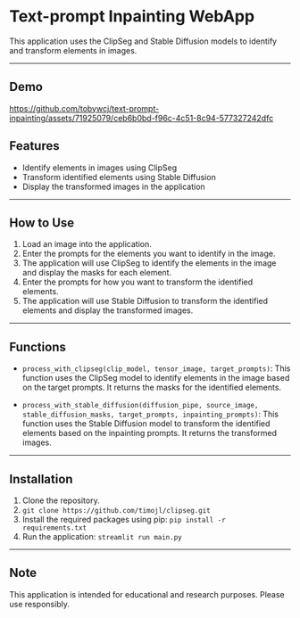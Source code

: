 # Text-prompt Inpainting WebApp

This application uses the ClipSeg and Stable Diffusion models to identify and transform elements in images.

---

## Demo



https://github.com/tobywcj/text-prompt-inpainting/assets/71925079/ceb6b0bd-f96c-4c51-8c94-577327242dfc



## Features

- Identify elements in images using ClipSeg
- Transform identified elements using Stable Diffusion
- Display the transformed images in the application

---

## How to Use

1. Load an image into the application.
2. Enter the prompts for the elements you want to identify in the image.
3. The application will use ClipSeg to identify the elements in the image and display the masks for each element.
4. Enter the prompts for how you want to transform the identified elements.
5. The application will use Stable Diffusion to transform the identified elements and display the transformed images.

---

## Functions

- `process_with_clipseg(clip_model, tensor_image, target_prompts)`: This function uses the ClipSeg model to identify elements in the image based on the target prompts. It returns the masks for the identified elements.

- `process_with_stable_diffusion(diffusion_pipe, source_image, stable_diffusion_masks, target_prompts, inpainting_prompts)`: This function uses the Stable Diffusion model to transform the identified elements based on the inpainting prompts. It returns the transformed images.

---

## Installation

1. Clone the repository.
2. `` git clone https://github.com/timojl/clipseg.git ``
2. Install the required packages using pip: `pip install -r requirements.txt`
3. Run the application: `streamlit run main.py`

---

## Note

This application is intended for educational and research purposes. Please use responsibly.
